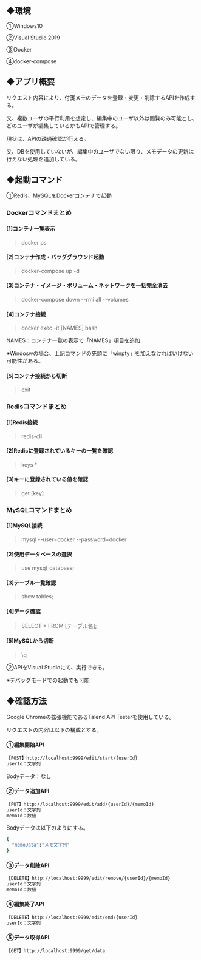 ## ◆環境
①Windows10

②Visual Studio 2019

③Docker

④docker-compose

## ◆アプリ概要
リクエスト内容により、付箋メモのデータを登録・変更・削除するAPIを作成する。

又、複数ユーザの平行利用を想定し、編集中のユーザ以外は閲覧のみ可能とし、どのユーザが編集しているかもAPIで管理する。

現状は、APIの疎通確認が行える。

又、DBを使用していないが、編集中のユーザでない限り、メモデータの更新は行えない処理を追加している。

## ◆起動コマンド
①Redis、MySQLをDockerコンテナで起動

### Dockerコマンドまとめ
#### [1]コンテナ一覧表示
> docker ps

#### [2]コンテナ作成・バッググラウンド起動
> docker-compose up -d

#### [3]コンテナ・イメージ・ボリューム・ネットワークを一括完全消去
> docker-compose down --rmi all --volumes

#### [4]コンテナ接続
> docker exec -it [NAMES] bash

NAMES：コンテナ一覧の表示で「NAMES」項目を追加

※Windoswの場合、上記コマンドの先頭に「winpty」を加えなければいけない可能性がある。

#### [5]コンテナ接続から切断
> exit

### Redisコマンドまとめ
#### [1]Redis接続
> redis-cli

#### [2]Redisに登録されているキーの一覧を確認
> keys *

#### [3]キーに登録されている値を確認
> get [key]

### MySQLコマンドまとめ
#### [1]MySQL接続
>  mysql --user=docker --password=docker

#### [2]使用データベースの選択
> use mysql_database;

#### [3]テーブル一覧確認
> show tables;

#### [4]データ確認
> SELECT * FROM [テーブル名];

#### [5]MySQLから切断
> \q

②APIをVisual Studioにて、実行できる。

※デバッグモードでの起動でも可能

## ◆確認方法
Google Chromeの拡張機能であるTalend API Testerを使用している。

リクエストの内容は以下の構成とする。

#### ①編集開始API
```bash
【POST】http://localhost:9999/edit/start/{userId}
userId：文字列
```

Bodyデータ：なし

#### ②データ追加API
```bash
【PUT】http://localhost:9999/edit/add/{userId}/{memoId}
userId：文字列
memoId：数値
```

Bodyデータは以下のようにする。

```bash
{
  "memoData":"メモ文字列"
}
```

#### ③データ削除API
```bash
【DELETE】http://localhost:9999/edit/remove/{userId}/{memoId}
userId：文字列
memoId：数値
```

#### ④編集終了API
```bash
【DELETE】http://localhost:9999/edit/end/{userId}
userId：文字列
```

#### ⑤データ取得API
```bash
【GET】http://localhost:9999/get/data
```

